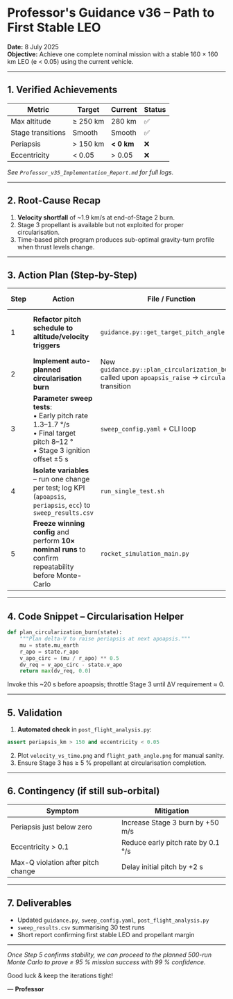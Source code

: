 # Professor's Guidance v36 – Path to First Stable LEO

**Date:** 8 July 2025  
**Objective:** Achieve one complete nominal mission with a stable 160 × 160 km LEO (e < 0.05) using the current vehicle.

---

## 1. Verified Achievements  
| Metric | Target | Current | Status |
|--------|--------|---------|--------|
| Max altitude | ≥ 250 km | 280 km | ✅ |
| Stage transitions | Smooth | Smooth | ✅ |
| Periapsis | > 150 km | **< 0 km** | ❌ |
| Eccentricity | < 0.05 | > 0.05 | ❌ |

*See `Professor_v35_Implementation_Report.md` for full logs.*

---

## 2. Root-Cause Recap  
1. **Velocity shortfall** of ~1.9 km/s at end-of-Stage 2 burn.  
2. Stage 3 propellant is available but not exploited for proper circularisation.  
3. Time-based pitch program produces sub-optimal gravity-turn profile when thrust levels change.

---

## 3. Action Plan (Step-by-Step)

| Step | Action | File / Function | Success Factor |
|------|--------|-----------------|----------------|
| 1 | **Refactor pitch schedule to altitude/velocity triggers** | `guidance.py::get_target_pitch_angle()` | Horizontal velocity ≥ 7.4 km/s by 220 km alt. |
| 2 | **Implement auto-planned circularisation burn** | New `guidance.py::plan_circularization_burn()` called upon `apoapsis_raise` → `circularize` transition | Periapsis > 150 km |
| 3 | **Parameter sweep tests**: <br>• Early pitch rate 1.3–1.7 °/s <br>• Final target pitch 8–12 ° <br>• Stage 3 ignition offset ±5 s | `sweep_config.yaml` + CLI loop | Identify config hitting both success factors |
| 4 | **Isolate variables** – run one change per test; log KPI (`apoapsis`, `periapsis`, `ecc`) to `sweep_results.csv` | `run_single_test.sh` | Clear correlation between parameter & outcome |
| 5 | **Freeze winning config** and perform **10× nominal runs** to confirm repeatability before Monte-Carlo | `rocket_simulation_main.py` | ≥ 8/10 runs stable LEO |

---

## 4. Code Snippet – Circularisation Helper

```python
def plan_circularization_burn(state):
    """Plan delta-V to raise periapsis at next apoapsis."""
    mu = state.mu_earth
    r_apo = state.r_apo
    v_apo_circ = (mu / r_apo) ** 0.5
    dv_req = v_apo_circ - state.v_apo
    return max(dv_req, 0.0)
```

Invoke this ~20 s before apoapsis; throttle Stage 3 until ΔV requirement ≈ 0.

---

## 5. Validation

1. **Automated check** in `post_flight_analysis.py`:

```python
assert periapsis_km > 150 and eccentricity < 0.05
```

2. Plot `velocity_vs_time.png` and `flight_path_angle.png` for manual sanity.  
3. Ensure Stage 3 has ≥ 5 % propellant at circularisation completion.

---

## 6. Contingency (if still sub-orbital)

| Symptom | Mitigation |
|---------|------------|
| Periapsis just below zero | Increase Stage 3 burn by +50 m/s |
| Eccentricity > 0.1 | Reduce early pitch rate by 0.1 °/s |
| Max-Q violation after pitch change | Delay initial pitch by +2 s |

---

## 7. Deliverables

- Updated `guidance.py`, `sweep_config.yaml`, `post_flight_analysis.py`  
- `sweep_results.csv` summarising 30 test runs  
- Short report confirming first stable LEO and propellant margin

---

*Once Step 5 confirms stability, we can proceed to the planned 500-run Monte Carlo to prove ≥ 95 % mission success with 99 % confidence.*

Good luck & keep the iterations tight!

— **Professor**
